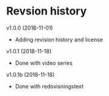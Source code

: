Revsion history
========================

v1.0.0 (2018-11-01)

* Adding revision history and license


v1.0.1 (2018-11-18)

* Done with video series


v1.0.1b (2018-11-18)

* Done with redovisningstext
